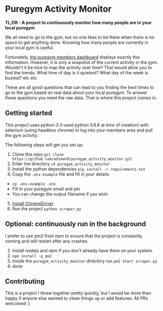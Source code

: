 # Puregym Activity Monitor

**TL;DR - A project to continuously monitor how many people are in your local puregym**

We all need to go to the gym, but no one likes to be there when there is no space to get anything done. Knowing how many people are currently in your local
gym is useful. 

Fortunately, [the puregym members dashboard](https://puregym.com/members) displays exactly this information. However, it is only a snapshot of the current activity in the gym. Wouldn't it be nice to map the activity over time? That would allow you to find the trends. What time of day is it quietest? What day of  the week is busiest? etc etc

These are all good questions that can lead to you finding the best times to go to the gym based on real data about your local puregym. To answer these questions you need the raw data. That is where this project comes in.

## Getting started

This project uses python 3 (I used python 3.6.6 at time of creation) with selenium (using headless chrome) to log into your members area and pull the gym activity.

The following steps will get you set up:

1. Clone this repo
  `git clone https://github.com/adiman9/puregym_activity_monitor.git`
2. Enter the directory
  `cd puregym_activity_monitor`  
3. Install the python dependencies
  `pip install -r requirements.txt`
4. Copy the `.env.example` file and fill in your details
  - `cp .env.example .env`
  - Fill in your puregym email and pin
  - You can change the output filename if you wish
5. [Install ChromeDriver](http://chromedriver.chromium.org/getting-started)
6. Run the project
  `python scraper.py`

## Optional: continuously run in the background

I prefer to use pm2 from npm to ensure that the project is constantly running and will restart after any crashes.

1. Install nodejs and npm if you don't already have them on your system.
2. `npm install -g pm2`
3. Inside the `puregym_activity_monitor` directory run `pm2 start scraper.py`
4. done

## Contributing

This is a project I threw together pretty quickly, but I would be more than happy if anyone else wanted to clean things up or add features. All PRs welcomed :)
